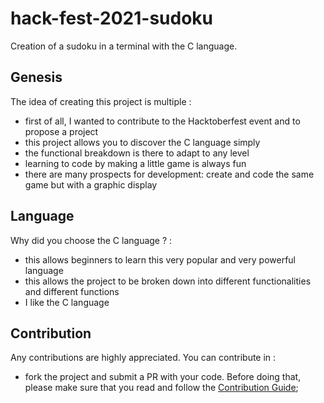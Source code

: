 # hack-fest-2021-sudoku

Creation of a sudoku in a terminal with the C language.

## Genesis

The idea of creating this project is multiple :

- first of all, I wanted to contribute to the Hacktoberfest event and to propose a project
- this project allows you to discover the C language simply
- the functional breakdown is there to adapt to any level
- learning to code by making a little game is always fun
- there are many prospects for development: create and code the same game but with a graphic display

## Language

Why did you choose the C language ? :

- this allows beginners to learn this very popular and very powerful language
- this allows the project to be broken down into different functionalities and different functions
- I like the C language

## Contribution

Any contributions are highly appreciated. You can contribute in :

- fork the project and submit a PR with your code. Before doing that, please make sure that you read and follow the [Contribution Guide](./CONTRIBUTING.md);
